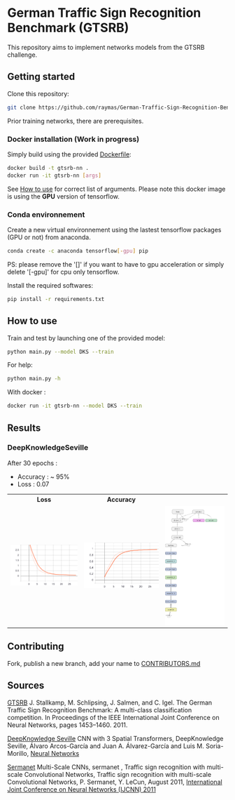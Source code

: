 # German Traffic Sign Recognition Benchmark (GTSRB)

This repository aims to implement networks models from the GTSRB challenge.

## Getting started

Clone this repository:

```bash
git clone https://github.com/raymas/German-Traffic-Sign-Recognition-Benchmark.git
```

Prior training networks, there are prerequisites.

### Docker installation (Work in progress)

Simply build using the provided [Dockerfile](Dockerfile):

```bash
docker build -t gtsrb-nn .
docker run -it gtsrb-nn [args]
```

See [How to use](#how-to-use) for correct list of arguments. Please note this docker image is using the **GPU** version of tensorflow.

### Conda environnement

Create a new virtual environnement using the lastest tensorflow packages (GPU or not) from anaconda.

```bash
conda create -c anaconda tensorflow[-gpu] pip
```

PS: please remove the '[]' if you want to have to gpu acceleration or simply delete '[-gpu]' for cpu only tensorflow.

Install the required softwares:

```bash
pip install -r requirements.txt
```

## How to use

Train and test by launching one of the provided model:

```bash
python main.py --model DKS --train
```

For help:

```bash
python main.py -h
```

With docker :

```bash
docker run -it gtsrb-nn --model DKS --train
```

## Results

### DeepKnowledgeSeville

After 30 epochs :

* Accuracy : ~ 95%
* Loss : 0.07

<table>
    <tr>
        <th>Loss</th>
        <th>Accuracy</th>
    </tr>
    <tr>
        <td><img src="https://raw.githubusercontent.com/raymas/German-Traffic-Sign-Recognition-Benchmark/master/example-results/DKS/epoch_loss.svg?sanitize=true" width=300></td>
        <td><img src="https://raw.githubusercontent.com/raymas/German-Traffic-Sign-Recognition-Benchmark/master/example-results/DKS/epoch_acc.svg?sanitize=true" width=300></td>
        <td><img src="https://raw.githubusercontent.com/raymas/German-Traffic-Sign-Recognition-Benchmark/master/example-results/DKS/network_dks.png" width=300></td>
    </tr>
</table>

## Contributing

Fork, publish a new branch, add your name to [CONTRIBUTORS.md](CONTRIBUTORS.md)

## Sources

[GTSRB](http://benchmark.ini.rub.de/) J. Stallkamp, M. Schlipsing, J. Salmen, and C. Igel. The German Traffic Sign Recognition Benchmark: A multi-class classification competition. In Proceedings of the IEEE International Joint Conference on Neural Networks, pages 1453–1460. 2011.

[DeepKnowledge Seville]() CNN with 3 Spatial Transformers, DeepKnowledge Seville, Álvaro Arcos-García and Juan A. Álvarez-García and Luis M. Soria-Morillo, [Neural Networks](https://doi.org/10.1016/j.neunet.2018.01.005)

[Sermanet](http://yann.lecun.com/exdb/publis/pdf/sermanet-ijcnn-11.pdf) Multi-Scale CNNs, sermanet , Traffic sign recognition with multi-scale Convolutional Networks, Traffic sign recognition with multi-scale Convolutional Networks, P. Sermanet, Y. LeCun, August 2011, [International Joint Conference on Neural Networks (IJCNN) 2011](http://dx.doi.org/10.1109/IJCNN.2011.6033589)
